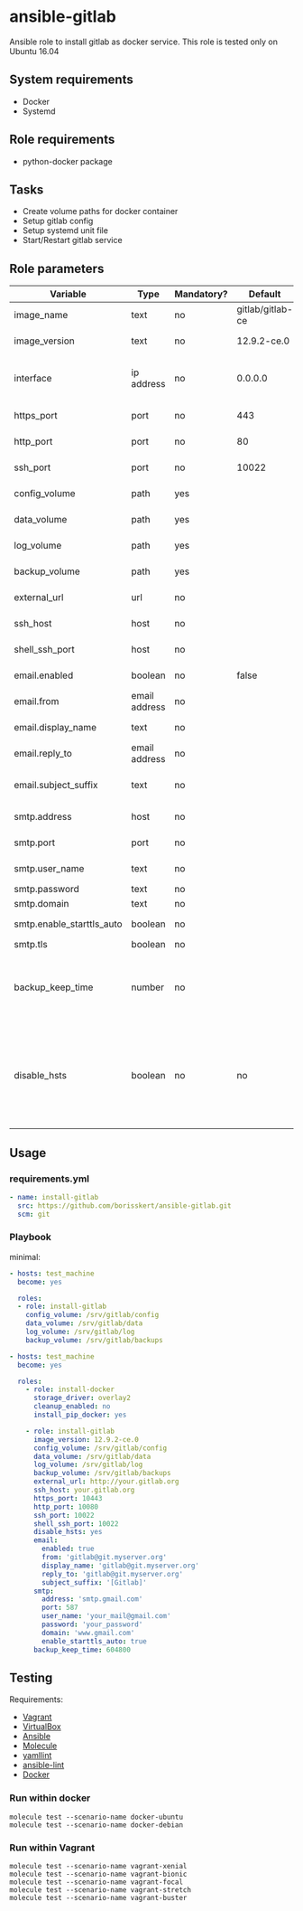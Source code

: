 # ansible-gitlab

Ansible role to install gitlab as docker service.
This role is tested only on Ubuntu 16.04

## System requirements

* Docker
* Systemd

## Role requirements

* python-docker package

## Tasks

* Create volume paths for docker container
* Setup gitlab config
* Setup systemd unit file
* Start/Restart gitlab service

## Role parameters

| Variable      | Type | Mandatory? | Default | Description           |
|---------------|------|------------|---------|-----------------------|
| image_name    | text | no         | gitlab/gitlab-ce | Docker image name    |
| image_version | text | no         | 12.9.2-ce.0      | Docker image version |
| interface     | ip address | no   | 0.0.0.0          | Mapped network for web-interface ports |
| https_port    | port       | no   | 443              | Mapped HTTPS port        |
| http_port     | port       | no   | 80               | Mapped HTTP port         |
| ssh_port      | port       | no   | 10022            | Mapped SSH port          |
| config_volume | path       | yes  | <empty>          | Path to config volume    |
| data_volume   | path       | yes  | <empty>          | Path to data volume      |
| log_volume    | path       | yes  | <empty>          | Path to log volume       |
| backup_volume | path       | yes  | <empty>          | Path to backup volume    |
| external_url  | url        | no   | <empty>          | Gitlab Url, like git.example.org |
| ssh_host      | host       | no   | <empty>          | SSH Host, like ssh.example.org   |
| shell_ssh_port | host      | no   | <empty>          | Gitlab shell SSH port, like 10022 |
| email.enabled  | boolean   | no   | false            | Is mailing enabled?               |
| email.from     | email address | no | <empty>        | Email from address                |
| email.display_name | text      | no | <empty>        | Email from name                   |
| email.reply_to     | email address | no | <empty>    | Reply email address               |
| email.subject_suffix | text        | no | <empty>    | Suffix in email subject, like [GitLab] |
| smtp.address         | host        | no | <empty>    | SMTP server host                       |
| smtp.port            | port        | no | <empty>    | SMTP server port                       |
| smtp.user_name       | text        | no | <empty>    | SMTP user name                         |
| smtp.password        | text        | no | <empty>    | SMTP password                          |
| smtp.domain          | text        | no | <empty>    | SMTP domain                            |
| smtp.enable_starttls_auto | boolean | no | <empty>   | Is start-tls-auto enabled?             |
| smtp.tls                  | boolean | no | <empty>   | Use TLS?                               |
| backup_keep_time          | number  | no | <empty>   | The duration in seconds to keep backups before they are allowed to be deleted |
| disable_hsts              | boolean | no | no        | If you are running your GitLab instance behind a reverse proxy you probably don't want to configure HSTS in GitLab |

## Usage

### requirements.yml

```yaml
- name: install-gitlab
  src: https://github.com/borisskert/ansible-gitlab.git
  scm: git
```

### Playbook

minimal:

```yaml
- hosts: test_machine
  become: yes

  roles:
  - role: install-gitlab
    config_volume: /srv/gitlab/config
    data_volume: /srv/gitlab/data
    log_volume: /srv/gitlab/log
    backup_volume: /srv/gitlab/backups
```

```yaml
- hosts: test_machine
  become: yes

  roles:
    - role: install-docker
      storage_driver: overlay2
      cleanup_enabled: no
      install_pip_docker: yes

    - role: install-gitlab
      image_version: 12.9.2-ce.0
      config_volume: /srv/gitlab/config
      data_volume: /srv/gitlab/data
      log_volume: /srv/gitlab/log
      backup_volume: /srv/gitlab/backups
      external_url: http://your.gitlab.org
      ssh_host: your.gitlab.org
      https_port: 10443
      http_port: 10080
      ssh_port: 10022
      shell_ssh_port: 10022
      disable_hsts: yes
      email:
        enabled: true
        from: 'gitlab@git.myserver.org'
        display_name: 'gitlab@git.myserver.org'
        reply_to: 'gitlab@git.myserver.org'
        subject_suffix: '[Gitlab]'
      smtp:
        address: 'smtp.gmail.com'
        port: 587
        user_name: 'your_mail@gmail.com'
        password: 'your_password'
        domain: 'www.gmail.com'
        enable_starttls_auto: true
      backup_keep_time: 604800
```

## Testing

Requirements:

* [Vagrant](https://www.vagrantup.com/)
* [VirtualBox](https://www.virtualbox.org/)
* [Ansible](https://docs.ansible.com/)
* [Molecule](https://molecule.readthedocs.io/en/latest/index.html)
* [yamllint](https://yamllint.readthedocs.io/en/stable/#)
* [ansible-lint](https://docs.ansible.com/ansible-lint/)
* [Docker](https://docs.docker.com/)

### Run within docker

```shell script
molecule test --scenario-name docker-ubuntu
molecule test --scenario-name docker-debian
```

### Run within Vagrant

```shell script
molecule test --scenario-name vagrant-xenial
molecule test --scenario-name vagrant-bionic
molecule test --scenario-name vagrant-focal
molecule test --scenario-name vagrant-stretch
molecule test --scenario-name vagrant-buster
```
